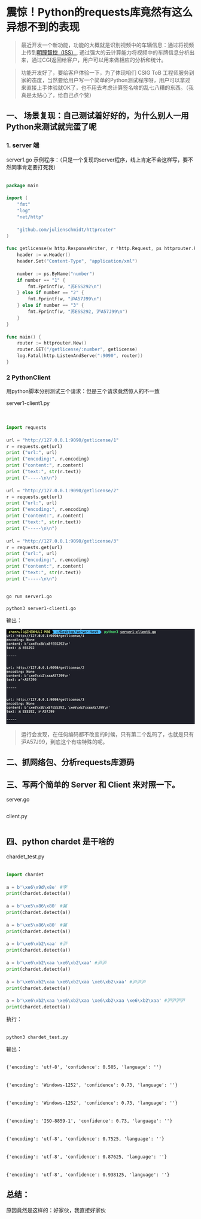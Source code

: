 

# 震惊！Python的requests库竟然有这么异想不到的表现

> 最近开发一个新功能，功能的大概就是识别视频中的车辆信息：通过将视频上传到[明瞳智控（ISS）](https://console.cloud.tencent.com/iss), 通过强大的云计算能力将视频中的车牌信息分析出来，通过CGI返回给客户，用户可以用来做相应的分析和统计。

> 功能开发好了，要给客户体验一下，为了体现咱们 CSIG ToB 工程师服务到家的态度，当然要给用户写一个简单的Python测试程序呀，用户可以拿过来直接上手体验就OK了，也不用去考虑计算签名啥的乱七八糟的东西。（我真是太贴心了，给自己点个赞）

## 一、 场景复现：自己测试着好好的，为什么别人一用Python来测试就完蛋了呢


### 1. server 端

server1.go 示例程序：（只是一个复现的server程序，线上肯定不会这样写，要不然同事肯定要打死我）

```go

package main

import (
	"fmt"
	"log"
	"net/http"

	"github.com/julienschmidt/httprouter"
)

func getlicense(w http.ResponseWriter, r *http.Request, ps httprouter.Params) {
	header := w.Header()
	header.Set("Content-Type", "application/xml")

	number := ps.ByName("number")
	if number == "1" {
		fmt.Fprintf(w, "苏ESS292\n")
	} else if number == "2" {
		fmt.Fprintf(w, "沪A57J99\n")
	} else if number == "3" {
		fmt.Fprintf(w, "苏ESS292, 沪A57J99\n")
	}
}

func main() {
	router := httprouter.New()
	router.GET("/getlicense/:number", getlicense)
	log.Fatal(http.ListenAndServe(":9090", router))
}

```


### 2 PythonClient

用python脚本分别测试三个请求：但是三个请求竟然惊人的不一致

server1-client1.py

```python


import requests

url = "http://127.0.0.1:9090/getlicense/1"
r = requests.get(url)
print ("url:", url)
print ("encoding:", r.encoding)
print ("content:", r.content)
print ("text:", str(r.text))
print ("-----\n\n")

url = "http://127.0.0.1:9090/getlicense/2"
r = requests.get(url)
print ("url:", url)
print ("encoding:", r.encoding)
print ("content:", r.content)
print ("text:", str(r.text))
print ("-----\n\n")

url = "http://127.0.0.1:9090/getlicense/3"
r = requests.get(url)
print ("url:", url)
print ("encoding:", r.encoding)
print ("content:", r.content)
print ("text:", str(r.text))
print ("-----\n\n")


```


```shell

go run server1.go

python3 server1-client1.go

```

输出：

![](./1.png)


> 运行会发现，在任何编码都不改变的时候，只有第二个乱码了，也就是只有 沪A57J99，到底这个有啥特殊的呢。

## 二、抓网络包、分析requests库源码


## 三、写两个简单的 Server 和 Client 来对照一下。

server.go

```go


```


client.py

```python


```


## 四、python chardet 是干啥的

chardet_test.py


```python

import chardet

a = b'\xe6\x9d\x8e' #李
print(chardet.detect(a))

a = b'\xe5\x86\x80' #冀
print(chardet.detect(a))

a = b'\xe5\x86\x80' #冀
print(chardet.detect(a))

a = b'\xe6\xb2\xaa' #沪
print(chardet.detect(a))

a = b'\xe6\xb2\xaa \xe6\xb2\xaa' #沪沪
print(chardet.detect(a))

a = b'\xe6\xb2\xaa \xe6\xb2\xaa \xe6\xb2\xaa' #沪沪沪
print(chardet.detect(a))

a = b'\xe6\xb2\xaa \xe6\xb2\xaa \xe6\xb2\xaa \xe6\xb2\xaa' #沪沪沪沪
print(chardet.detect(a))


```

执行：

```shell

python3 chardet_test.py

```

输出：

```shell

{'encoding': 'utf-8', 'confidence': 0.505, 'language': ''}


{'encoding': 'Windows-1252', 'confidence': 0.73, 'language': ''}


{'encoding': 'Windows-1252', 'confidence': 0.73, 'language': ''}


{'encoding': 'ISO-8859-1', 'confidence': 0.73, 'language': ''}


{'encoding': 'utf-8', 'confidence': 0.7525, 'language': ''}


{'encoding': 'utf-8', 'confidence': 0.87625, 'language': ''}


{'encoding': 'utf-8', 'confidence': 0.938125, 'language': ''}

```




## 总结：

原因竟然是这样的：好家伙，我直接好家伙